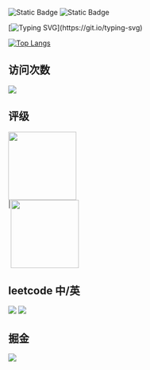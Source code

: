 
![Static Badge](https://img.shields.io/badge/xsh_never_forget_to_be_a_superman-blue)
![Static Badge](https://img.shields.io/badge/Flutter-iOS-blue)

[![Typing SVG](https://readme-typing-svg.herokuapp.com?font=Fira+Code&pause=1000&color=21F74D&random=false&width=435&lines=%E6%88%91%E7%9A%84%E4%B8%96%E7%95%8C%E5%BE%88%E5%A4%A7%EF%BC%8C%E6%9C%89%E6%97%A0%E7%BA%BF%E7%9A%84%E5%8F%AF%E8%83%BD%E6%80%A7%E3%80%82;%E6%89%80%E6%9C%89%E7%9A%84%E4%B8%80%E5%88%87%EF%BC%8C%E4%BB%8E%E8%BF%99%E5%BC%A0%E6%A1%8C%E5%AD%90%E5%BC%80%E5%A7%8B%E3%80%82;%E5%AE%83%E6%98%AF%E6%88%91%E7%9A%84%E7%8E%B0%E5%9C%A8%EF%BC%8C%E4%B9%9F%E6%98%AF%E6%88%91%E7%9A%84%E6%9C%AA%E6%9D%A5......)](https://git.io/typing-svg)


[![Top Langs](https://github-readme-stats.vercel.app/api/top-langs/?username=mrginpadd&layout=compact)](https://github.com/anuraghazra/github-readme-stats)
 

## 访问次数
<div align="left">
<img src="https://profile-counter.glitch.me/mrginpadd/count.svg">
</div>

## 评级
  <img height="137px"  src="https://github-readme-stats.vercel.app/api/top-langs/?username=mrginpadd&hide_title=true&hide_border=true&layout=compact&langs_count=6&text_color=000&icon_color=fff&bg_color=0,52fa5a,4dfcff,c64dff&theme=graywhite" /> 
<div style="display: flex;"> 
   <text>|</text>
  <img height="137px" src="https://github-readme-stats.vercel.app/api?username=mrginpadd&hide_title=true&hide_border=true&show_icons=trueline_height=21&text_color=000&icon_color=000&bg_color=0,ea6161,ffc64d,fffc4d,52fa5a&theme=graywhite" /> 
</div>

## leetcode 中/英

<img src="https://stats.justsong.cn/api/leetcode/?username=xushihao&theme=dark"></img>
<img src="https://stats.justsong.cn/api/leetcode/?username=xushihao&theme=light&cn=true"></img>

## 掘金
<img src="https://stats.justsong.cn/api/juejin?id=X十号"></img>

